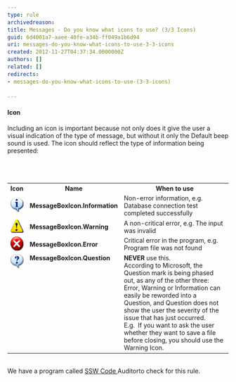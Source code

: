 ```yaml
---
type: rule
archivedreason: 
title: Messages - Do you know what icons to use? (3/3 Icons)
guid: 6d4001a7-aaee-40fe-a34b-ff049a1b6d94
uri: messages-do-you-know-what-icons-to-use-3-3-icons
created: 2012-11-27T04:37:34.0000000Z
authors: []
related: []
redirects:
- messages-do-you-know-what-icons-to-use-(3-3-icons)

---
```



<h4>Icon</h4>
<div>Including an icon is important because not only does it give the user a visual indication of the type of message, but without it only the Default beep sound is used. The icon should reflect the type of information being presented:</div>
<br><excerpt class='endintro'></excerpt><br>
​<table class="clsSSWTable" border="0" cellspacing="0" cellpadding="3"><tbody><tr><th>Icon</th>
<th>Name</th>
<th>When to use</th></tr>
<tr><td><img alt="info" src="../../assets/Info.gif" width="32" height="32" /></td>
<td><strong>MessageBoxIcon.Information</strong></td>
<td>Non-error information, e.g. Database connection test completed successfully</td></tr>
<tr><td><img alt="Warning" src="../../assets/Warning.gif" width="31" height="31" /></td>
<td><strong>MessageBoxIcon.Warning</strong></td>
<td>A non-critical error, e.g. The input was invalid</td></tr>
<tr><td><img alt="error" src="../../assets/Error.gif" width="32" height="32" /></td>
<td><strong>MessageBoxIcon.Error</strong></td>
<td>Critical error in the program, e.g. Program file was not found</td></tr>
<tr valign="top"><td><img src="../../assets/Question.gif" width="32" height="32" alt="" /></td>
<td><strong>MessageBoxIcon.Question</strong></td>
<td><strong>NEVER</strong> use this.  <br>According to Microsoft, the Question mark is being phased out, as any of the other three: Error, Warning or Information can easily be reworded into a Question, and Question does not show the user the severity of the issue that has just occurred.<br>E.g.  If you want to ask the user whether they want to save a file before closing, you should use the Warning Icon. </td></tr></tbody></table>
<br><div>We have a program called <a href="http://www.ssw.com.au/ssw/CodeAuditor/Rules.aspx#TitleVB">SSW Code </a><span>Auditor</span>to check for this rule.</div>



